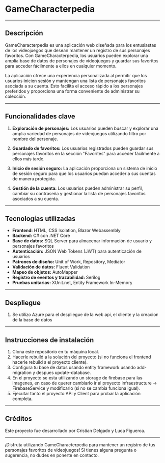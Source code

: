 # GameCharacterpedia

---

## Descripción

GameCharacterpedia es una aplicación web diseñada para los entusiastas de los videojuegos que desean mantener un registro de sus personajes favoritos. Con GameCharacterpedia, los usuarios pueden explorar una amplia base de datos de personajes de videojuegos y guardar sus favoritos para acceder fácilmente a ellos en cualquier momento.

La aplicación ofrece una experiencia personalizada al permitir que los usuarios inicien sesión y mantengan una lista de personajes favoritos asociada a su cuenta. Esto facilita el acceso rápido a los personajes preferidos y proporciona una forma conveniente de administrar su colección.

---

## Funcionalidades clave

1. **Exploración de personajes:** Los usuarios pueden buscar y explorar una amplia variedad de personajes de videojuegos utilizando filtro por nombre del personaje.

2. **Guardado de favoritos:** Los usuarios registrados pueden guardar sus personajes favoritos en la sección "Favorites" para acceder fácilmente a ellos más tarde.

3. **Inicio de sesión seguro:** La aplicación proporciona un sistema de inicio de sesión seguro para que los usuarios puedan acceder a sus cuentas de manera protegida.

4. **Gestión de la cuenta:** Los usuarios pueden administrar su perfil, cambiar su contraseña y gestionar la lista de personajes favoritos asociados a su cuenta.

---

## Tecnologías utilizadas

- **Frontend:** HTML, CSS Isolation, Blazor Webassembly
- **Backend:** C# con .NET Core
- **Base de datos:** SQL Server para almacenar información de usuario y personajes favoritos
- **Autenticación:** JSON Web Tokens (JWT) para autenticación de usuarios
- **Patrones de diseño:** Unit of Work, Repository, Mediator
- **Validación de datos:** Fluent Validation
- **Mapeo de objetos:** AutoMapper
- **Registro de eventos y trazabilidad:** Serilog
- **Pruebas unitarias:** XUnit.net, Entity Framework In-Memory
---

## Despliegue
1. Se utilizo Azure para el despliegue de la web api, el cliente y la creacion de la base de datos

---

## Instrucciones de instalación

1. Clona este repositorio en tu máquina local.
2. Hacerle rebuild a la solución del proyecto (si no funciona el frontend hacerle rebuild a el proyecto cliente).
3. Configura tu base de datos usando entity framework usando add-migration y despues update-database.
4. En el proyecto se esta utilizando un storage de firebase para las imagenes, en caso de querer cambiarlo ir al proyecto infraestructure -> FirebaseService y modificarlo (si no se cambia funciona igual).
5. Ejecutar tanto el proyecto API y Client para probar la aplicación completa.

---

## Créditos

Este proyecto fue desarrollado por Cristian Delgado y Luca Figueroa.

---

¡Disfruta utilizando GameCharacterpedia para mantener un registro de tus personajes favoritos de videojuegos! Si tienes alguna pregunta o sugerencia, no dudes en ponerte en contacto.
